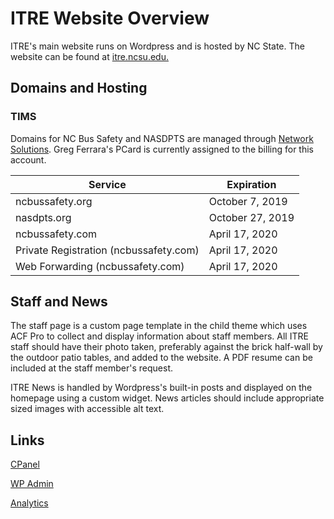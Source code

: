 # ITRE Website Overview
ITRE's main website runs on Wordpress and is hosted by NC State. The website can be found at [itre.ncsu.edu.](https://itre.ncsu.edu)

## Domains and Hosting

### TIMS
Domains for NC Bus Safety and NASDPTS are managed through [Network Solutions](https://www.networksolutions.com). Greg Ferrara's PCard is currently assigned to the billing for this account.

|                 Service                |    Expiration    |
|----------------------------------------|------------------|
| ncbussafety.org                        | October 7, 2019  |
| nasdpts.org                            | October 27, 2019 |
| ncbussafety.com                        | April 17, 2020   |
| Private Registration (ncbussafety.com) | April 17, 2020   |
| Web Forwarding (ncbussafety.com)       | April 17, 2020   |

## Staff and News

<ImageEmbed name="Staff Admin Page Screenshot" preview="staff" classes="right" />

The staff page is a custom page template in the child theme which uses ACF Pro to collect and display information about staff members. All ITRE staff should have their photo taken, preferably against the brick half-wall by the outdoor patio tables, and added to the website. A PDF resume can be included at the staff member's request.

ITRE News is handled by Wordpress's built-in posts and displayed on the homepage using a custom widget. News articles should include appropriate sized images with accessible alt text.

## Links
[CPanel](https://web09cp.unity.ncsu.edu:2083/)

[WP Admin](https://itre.ncsu.edu/admin)

[Analytics](https://analytics.google.com)

